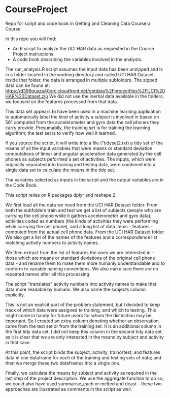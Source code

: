CourseProject
=============

Repo for script and code book in Getting and Cleaning Data Coursera Course

In this repo you will find:
- An R script to analyze the UCI HAR data as requested in the Course Project instructions.
- A code book describing the variables involved in the analysis.

The run_analysis.R script assumes the input data has been unzipped and is in a folder located in the working directory and called UCI HAR Dataset. Inside that folder, the data is arranged in multiple subfolders. The zipped data can be found at:
https://d396qusza40orc.cloudfront.net/getdata%2Fprojectfiles%2FUCI%20HAR%20Dataset.zip
We did not use the inertial data available in the folders; we focused on the features processed from that data.

This data set appears to have been used in a machine learning application to automatically label the kind of activity a subject is involved in based on 561 computed from the accelerometer and gyro data the cell phones they carry provide. Presumablly, the training set is for training the learning algorithm; the test set is to verify how well it learned.

If you source the script, it will write into a file ("tidyset2.txt) a tidy set of the means of all the input variables that were means or standard deviation computations of linear and angular acceleration data generated by the cell phones as subjects peformed a set of activities. The inputs, which were originally separated into training and testing data, were combined into a single data set to calculate the means in the tidy set.

The variables selected as inputs in the script and the output variables are in the Code Book.

This script relies on R packages dplyr and reshape 2.

We first load all the data we need from the UCI HAR Dataset folder:
From both the subfolders train and test we get a list of subjects (people who are carrying the cell phone while it gathers accelerometer and gyro data), activities coded as numbers (the kinds of activities they were performing while carrying the cell phone), and a long list of data items - features - computed from the actual cell phone data. From the UCI HAR Dataset folder We also get a list of the names of the features and a correspondence list matching activity numbers to activity names.

We then extract from the list of features the ones we are interested in - those which are means or standard deviations of the original cell phone data - and rename them to make them more humanly understandable and to conform to variable naming conventions. We also make sure there are no repeated names after all this processing.

The script "translates" activity numbers into activity names to make that data more readable by humans. We also name the subjects column explicitly.

This is not an explicit part of the problem statement, but I decided to keep track of which data were assigned to training, and which to testing. This might come in handy for future users for whom the distinction may be important. So I created an extra column denoting whether an observation came from the test set or from the training set. It is an additional column in the first tidy data set. I did not keep this column in the second tidy data set, as it is clear that we are only interested in the means by subject and activity in that case.

At this point, the script binds the subject, activity, trainortest, and features data in one dataframe for each of the training and testing sets of data; and then we merge these two dataframes into a single one.

Finally, we calculate the means by subject and activity as required in the last step of the project description. We use the aggregate function to do so; we could also have used summarise_each or melted and dcast - these two approaches are illustrated as comments in the script as well.
